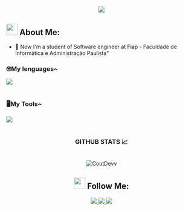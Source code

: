 <h1 align="center">
    <img src="https://readme-typing-svg.herokuapp.com/?font=Righteous&size=35&center=true&vCenter=true&width=500&height=70&duration=4000&lines=Hey+There!+👋;+I'm+Vitor+Ramos!;" />
</h1>

 <!-- GitHub Stats -->

## <img src="https://media.tenor.com/itjFesV8_RUAAAAi/soulja-boy-pepe.gif" width="30"> **About Me:** 
- 🌱 Now I'm a student of Software engineer at Fiap -  Faculdade de Informática e Administração Paulista"

   <!-- Language e tools -->

 <h3 aling="left">🤓My lenguages~</h3>

<div align="left">
 <img src="https://skillicons.dev/icons?i=python,html,java,css" /> <br><br>
  <img width="8" />
</div>

<h3 aling="left">🖥️My Tools~</h3>
<div aling="left">
  <img src="https://skillicons.dev/icons?i=vscode,pycharm" /> <br><br>
  <img width="8" />   
</div>

<div style="text-align: center;" align="center">
  <h3> GITHUB STATS 📈</h3>
  <br><!-- GitHub Stats -->
    
  <!-- Streak Stats -->
  <div align="center">
    <img align="center" src="https://github-readme-stats.vercel.app/api/top-langs?username=vrfDev&show_icons=true&locale=en&layout=compact&theme=midnight-purple&hide_border=true" alt="CoutDevv" "/>
    <br>
</div>

   <!-- redes sociais -->


## <img src="https://media.tenor.com/kaYTu--3q_EAAAAi/pepe-calling.gif" width="30"> **Follow Me:** 
<div align="center">
    <a href="mailto:allantcoutinho@gmail.com">
      <img src="https://img.shields.io/badge/Gmail-333333?style=for-the-badge&logo=gmail&logoColor=red" />
    </a>    

<a href="https://www.instagram.com/coutinho_allann/" target="_blank">
    <img src="https://img.shields.io/badge/Instagram-E4405F?style=for-the-badge&logo=instagram&logoColor=white" />
</a>

<a href="https://www.linkedin.com/in/Allancoutinho/" target="_blank">
    <img src="https://img.shields.io/badge/LinkedIn-0077B5?style=for-the-badge&logo=linkedin&logoColor=white" target="_blank" />
  </a>
</p>

